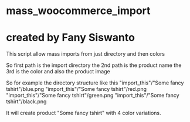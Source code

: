 # mass_woocommerce_import

# created by Fany Siswanto
This script allow mass imports from just directory and then colors

So first path is the import directory
the 2nd path is the product name
the 3rd is the color and also the product image

So for example the directory structure like this
"import_this"/"Some fancy tshirt"/blue.png
"import_this"/"Some fancy tshirt"/red.png
"import_this"/"Some fancy tshirt"/green.png
"import_this"/"Some fancy tshirt"/black.png

It will create product "Some fancy tshirt" with 4 color variations.
